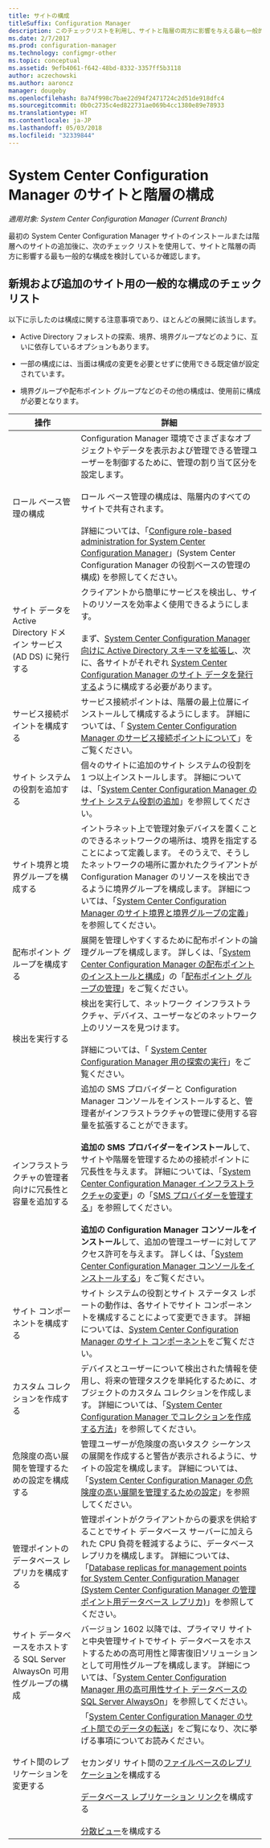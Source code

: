 ```yaml
---
title: サイトの構成
titleSuffix: Configuration Manager
description: このチェックリストを利用し、サイトと階層の両方に影響を与える最も一般的な構成を考慮してください。
ms.date: 2/7/2017
ms.prod: configuration-manager
ms.technology: configmgr-other
ms.topic: conceptual
ms.assetid: 9efb4061-f642-48bd-8332-3357ff5b3118
author: aczechowski
ms.author: aaroncz
manager: dougeby
ms.openlocfilehash: 8a74f998c7bae22d94f2471724c2d51de918dfc4
ms.sourcegitcommit: 0b0c2735c4ed822731ae069b4cc1380e89e78933
ms.translationtype: HT
ms.contentlocale: ja-JP
ms.lasthandoff: 05/03/2018
ms.locfileid: "32339844"
---
```

# <a name="configure-sites-and-hierarchies-for-system-center-configuration-manager"></a>System Center Configuration Manager のサイトと階層の構成

*適用対象: System Center Configuration Manager (Current Branch)*

最初の System Center Configuration Manager サイトのインストールまたは階層へのサイトの追加後に、次のチェック リストを使用して、サイトと階層の両方に影響する最も一般的な構成を検討しているか確認します。  

## <a name="checklist-of-common-configurations-for-new-and-additional-sites"></a>新規および追加のサイト用の一般的な構成のチェック リスト  
以下に示したのは構成に関する注意事項であり、ほとんどの展開に該当します。

-   Active Directory フォレストの探索、境界、境界グループなどのように、互いに依存しているオプションもあります。  

-   一部の構成には、当面は構成の変更を必要とせずに使用できる既定値が設定されています。  

-   境界グループや配布ポイント グループなどのその他の構成は、使用前に構成が必要となります。  

|操作|詳細|  
|------------|-------------|  
|ロール ベース管理の構成|Configuration Manager 環境でさまざまなオブジェクトやデータを表示および管理できる管理ユーザーを制御するために、管理の割り当て区分を設定します。<br /><br /> ロール ベース管理の構成は、階層内のすべてのサイトで共有されます。   <br/><br/>詳細については、「[Configure role-based administration for System Center Configuration Manager](../../../../core/servers/deploy/configure/configure-role-based-administration.md)」(System Center Configuration Manager の役割ベースの管理の構成) を参照してください。|  
|サイト データを Active Directory ドメイン サービス (AD DS) に発行する|クライアントから簡単にサービスを検出し、サイトのリソースを効率よく使用できるようにします。<br /><br /> まず、[System Center Configuration Manager 向けに Active Directory スキーマを拡張し](../../../../core/plan-design/network/extend-the-active-directory-schema.md)、次に、各サイトがそれぞれ [System Center Configuration Manager のサイト データを発行する](../../../../core/servers/deploy/configure/publish-site-data.md)ように構成する必要があります。|  
|サービス接続ポイントを構成する|サービス接続ポイントは、階層の最上位層にインストールして構成するようにします。 詳細については、「 [System Center Configuration Manager のサービス接続ポイントについて](../../../../core/servers/deploy/configure/about-the-service-connection-point.md)」をご覧ください。|  
|サイト システムの役割を追加する|個々のサイトに追加のサイト システムの役割を 1 つ以上インストールします。  詳細については、「[System Center Configuration Manager のサイト システム役割の追加](../../../../core/servers/deploy/configure/add-site-system-roles.md)」を参照してください。|  
|サイト境界と境界グループを構成する|イントラネット上で管理対象デバイスを置くことのできるネットワークの場所は、境界を指定することによって定義します。 そのうえで、そうしたネットワークの場所に置かれたクライアントが Configuration Manager のリソースを検出できるように境界グループを構成します。 詳細については、「[System Center Configuration Manager のサイト境界と境界グループの定義](../../../../core/servers/deploy/configure/define-site-boundaries-and-boundary-groups.md)」を参照してください。|  
|配布ポイント グループを構成する|展開を管理しやすくするために配布ポイントの論理グループを構成します。 詳しくは、「[System Center Configuration Manager の配布ポイントのインストールと構成](../../../../core/servers/deploy/configure/install-and-configure-distribution-points.md)」の「[配布ポイント グループの管理](../../../../core/servers/deploy/configure/install-and-configure-distribution-points.md#bkmk_manage)」をご覧ください。|  
|検出を実行する|検出を実行して、ネットワーク インフラストラクチャ、デバイス、ユーザーなどのネットワーク上のリソースを見つけます。<br /><br /> 詳細については、「 [System Center Configuration Manager 用の探索の実行](../../../../core/servers/deploy/configure/run-discovery.md)」をご覧ください。|  
|インフラストラクチャの管理者向けに冗長性と容量を追加する|追加の SMS プロバイダーと Configuration Manager コンソールをインストールすると、管理者がインフラストラクチャの管理に使用する容量を拡張することができます。<br /><br /> **追加の SMS プロバイダーをインストール**して、サイトや階層を管理するための接続ポイントに冗長性を与えます。 詳細については、「[System Center Configuration Manager インフラストラクチャの変更](../../../../core/servers/manage/modify-your-infrastructure.md)」の「[SMS プロバイダーを管理する](../../../../core/servers/manage/modify-your-infrastructure.md#BKMK_ManageSMSprovider)」を参照してください。<br /><br /> **追加の Configuration Manager コンソールをインストール**して、追加の管理ユーザーに対してアクセス許可を与えます。 詳しくは、「[System Center Configuration Manager コンソールをインストールする](../../../../core/servers/deploy/install/install-consoles.md)」をご覧ください。|  
|サイト コンポーネントを構成する|サイト システムの役割とサイト ステータス レポートの動作は、各サイトでサイト コンポーネントを構成することによって変更できます。 詳細については、[System Center Configuration Manager のサイト コンポーネント](../../../../core/servers/deploy/configure/site-components.md)をご覧ください。|  
|カスタム コレクションを作成する|デバイスとユーザーについて検出された情報を使用し、将来の管理タスクを単純化するために、オブジェクトのカスタム コレクションを作成します。 詳細については、「[System Center Configuration Manager でコレクションを作成する方法](../../../../core/clients/manage/collections/create-collections.md)」を参照してください。|  
|危険度の高い展開を管理するための設定を構成する|管理ユーザーが危険度の高いタスク シーケンスの展開を作成すると警告が表示されるように、サイトの設定を構成します。  詳細については、「[System Center Configuration Manager の危険度の高い展開を管理するための設定](../../../../protect/understand/settings-to-manage-high-risk-deployments.md)」を参照してください。|  
|管理ポイントのデータベース レプリカを構成する|管理ポイントがクライアントからの要求を供給することでサイト データベース サーバーに加えられた CPU 負荷を軽減するように、データベース レプリカを構成します。 詳細については、「[Database replicas for management points for System Center Configuration Manager (System Center Configuration Manager の管理ポイント用データベース レプリカ)](../../../../core/servers/deploy/configure/database-replicas-for-management-points.md)」を参照してください。|  
|サイト データベースをホストする SQL Server AlwaysOn 可用性グループの構成|バージョン 1602 以降では、プライマリ サイトと中央管理サイトでサイト データベースをホストするための高可用性と障害復旧ソリューションとして可用性グループを構成します。 詳細については、「[System Center Configuration Manager 用の高可用性サイト データベースの SQL Server AlwaysOn](../../../../core/servers/deploy/configure/sql-server-alwayson-for-a-highly-available-site-database.md)」を参照してください。|  
|サイト間のレプリケーションを変更する|「[System Center Configuration Manager のサイト間でのデータの転送](../../../../core/servers/manage/data-transfers-between-sites.md)」をご覧になり、次に挙げる事項についてお読みください。<br /><br /> セカンダリ サイト間の[ファイルベースのレプリケーション](../../../../core/servers/manage/data-transfers-between-sites.md#bkmk_fileroute)を構成する<br /><br /> [データベース レプリケーション リンク](../../../../core/servers/manage/data-transfers-between-sites.md#bkmk_Dblinks)を構成する<br /><br /> [分散ビュー](../../../../core/servers/manage/data-transfers-between-sites.md#bkmk_distviews)を構成する|  
